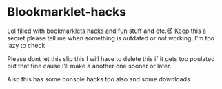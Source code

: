 # Blookmarklet-hacks

Lol filled with bookmarklets hacks and fun stuff and etc.😈 Keep this a secret
please tell me when something is outdated or not working, I'm too lazy to check

Please dont let this slip this I will have to delete this if it gets too poulated but that fine cause I'll make a another one sooner or later.

Also this has some console hacks too also and some downloads
